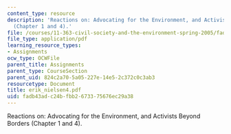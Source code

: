 ```yaml
---
content_type: resource
description: 'Reactions on: Advocating for the Environment, and Activists Beyond Borders
  (Chapter 1 and 4).'
file: /courses/11-363-civil-society-and-the-environment-spring-2005/fadb43adc24bfbb2673375676ec29a38_erik_nielsen4.pdf
file_type: application/pdf
learning_resource_types:
- Assignments
ocw_type: OCWFile
parent_title: Assignments
parent_type: CourseSection
parent_uid: 824c2a70-5a05-227e-14e5-2c372c0c3ab3
resourcetype: Document
title: erik_nielsen4.pdf
uid: fadb43ad-c24b-fbb2-6733-75676ec29a38
---
```

Reactions on: Advocating for the Environment, and Activists Beyond Borders (Chapter 1 and 4).

